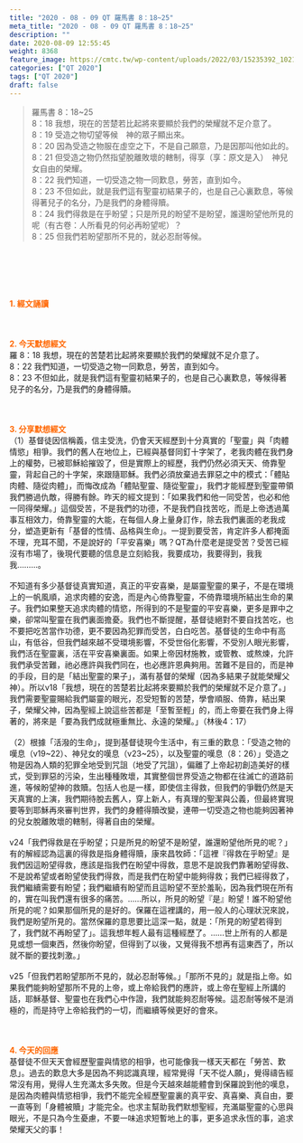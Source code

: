 ```yaml
---
title: "2020 - 08 - 09 QT 羅馬書 8：18~25"
meta_title: "2020 - 08 - 09 QT 羅馬書 8：18~25"
description: ""
date: 2020-08-09 12:55:45
weight: 8368
feature_image: https://cmtc.tw/wp-content/uploads/2022/03/15235392_10211799862337740_180693556567566654_o-1.webp
categories: ["QT 2020"]
tags: ["QT 2020"]
draft: false
---
```


<blockquote>羅馬書 8：18~25<br />
8：18 我想，現在的苦楚若比起將來要顯於我們的榮耀就不足介意了。<br />
8：19 受造之物切望等候　神的眾子顯出來。<br />
8：20 因為受造之物服在虛空之下，不是自己願意，乃是因那叫他如此的。<br />
8：21 但受造之物仍然指望脫離敗壞的轄制，得享（享：原文是入）　神兒女自由的榮耀。<br />
8：22 我們知道，一切受造之物一同歎息，勞苦，直到如今。<br />
8：23 不但如此，就是我們這有聖靈初結果子的，也是自己心裏歎息，等候得著兒子的名分，乃是我們的身體得贖。<br />
8：24 我們得救是在乎盼望；只是所見的盼望不是盼望，誰還盼望他所見的呢（有古卷：人所看見的何必再盼望呢）？<br />
8：25 但我們若盼望那所不見的，就必忍耐等候。</blockquote><br />
&nbsp;<br />
<br />
&nbsp;<br />
<br />
<span style="color: #ff6600;"><strong>1. </strong><strong>經文誦讀</strong></span><br />
<br />
<span style="color: #ff6600;"><strong> </strong></span><br />
<br />
<span style="color: #ff6600;"><strong>2. 今天默想</strong><strong>經文<br />
</strong></span>羅 8：18 我想，現在的苦楚若比起將來要顯於我們的榮耀就不足介意了。<br />
8：22 我們知道，一切受造之物一同歎息，勞苦，直到如今。<br />
8：23 不但如此，就是我們這有聖靈初結果子的，也是自己心裏歎息，等候得著兒子的名分，乃是我們的身體得贖。<br />
<br />
&nbsp;<br />
<br />
<span style="color: #ff6600;"><strong>3. 分享默想經文<br />
</strong></span>（1）基督徒因信稱義，信主受洗，仍會天天經歷到十分真實的「聖靈」與「肉體情慾」相爭。我們的舊人在地位上，已經與基督同釘十字架了，老我肉體在我們身上的權勢，已被耶穌給摧毀了，但是實際上的經歷，我們仍然必須天天、倚靠聖靈，背起自己的十字架，來跟隨耶穌。我們必須放棄過去罪惡之中的模式：「體貼肉體、隨從肉體」，而悔改成為「體貼聖靈、隨從聖靈」，我們才能經歷到聖靈帶領我們勝過仇敵，得勝有餘。昨天的經文提到：「如果我們和他一同受苦，也必和他一同得榮耀。」這個受苦，不是我們的功德，不是我們自找苦吃，而是上帝透過萬事互相效力，倚靠聖靈的大能，在每個人身上量身訂作，除去我們裏面的老我成分，塑造更新有「基督的性情、品格與生命」。一提到要受苦，肯定許多人都掩面不理，充耳不聞，不是說好的「平安喜樂」嗎？QT為什麼老是提受苦？受苦已經沒有市場了，後現代要聽的信息是立刻給我，我要成功，我要得到，我我我………。<br />
<br />
不知道有多少基督徒真實知道，真正的平安喜樂，是屬靈聖靈的果子，不是在環境上的一帆風順，追求肉體的安逸，而是內心倚靠聖靈，不倚靠環境所結出生命的果子。我們如果整天追求肉體的情慾，所得到的不是聖靈的平安喜樂，更多是罪中之樂，卻常叫聖靈在我們裏面擔憂。我們也不斷提醒，基督徒絕對不要自找苦吃，也不要把吃苦當作功德，更不要因為犯罪而受苦，白白吃苦。基督徒的生命中有高山，有低谷，但我們越來越不受環境影響，不受世俗化影響，不受別人眼光影響，我們活在聖靈裏，活在平安喜樂裏面。如果上帝因材施教，或管教、或熬煉，允許我們承受苦難，祂必應許與我們同在，也必應許恩典夠用。苦難不是目的，而是神的手段，目的是「結出聖靈的果子」，滿有基督的榮耀（因為多結果子就能榮耀父神）。所以v18「我想，現在的苦楚若比起將來要顯於我們的榮耀就不足介意了。」我們需要聖靈賜給我們屬靈的眼光，忍受短暫的苦楚，學會順服、倚靠，結出果子，榮耀父神，因為聖經上說這些苦都是「至暫至輕」的，而上帝要在我們身上得著的，將來是「要為我們成就極重無比、永遠的榮耀。」（林後4：17）<br />
<br />
（2）根據「活潑的生命」，提到基督徒現今生活中，有三重的歎息：「受造之物的嘆息（v19~22）、神兒女的嘆息（v23~25），以及聖靈的嘆息（8：26）」受造之物是因為人類的犯罪全地受到咒詛（地受了咒詛），偏離了上帝起初創造美好的樣式，受到罪惡的污染，生出種種敗壞，其實整個世界受造之物都在往滅亡的道路前進，等候盼望神的救贖。包括人也是一樣，即使信主得救，但我們的爭戰仍然是天天真實的上演，我們期待脫去舊人，穿上新人，有真理的聖潔與公義，但最終實現要等到耶穌再來審判世界，我們的身體得贖改變，連帶一切受造之物也能夠因著神的兒女脫離敗壞的轄制，得著自由的榮耀。<br />
<br />
v24「我們得救是在乎盼望；只是所見的盼望不是盼望，誰還盼望他所見的呢？」有的解經認為這裏的得救是指身體得贖，康來昌牧師：「這裡『得救在乎盼望』是我們因這盼望得救，應該是指我們在盼望中得救，意思不是說我們靠著盼望得救、不是說希望或者盼望使我們得救，而是我們在盼望中能夠得救；我們已經得救了，我們繼續需要有盼望；我們繼續有盼望而且這盼望不至於羞恥，因為我們現在所有的，實在叫我們還有很多的痛苦。……所以，所見的盼望『是』盼望！誰不盼望他所見的呢？如果那個所見的是好的。保羅在這裡講的，用一般人的心理狀況來說，我們是盼望所見的。當然保羅的意思要比這深一點，就是：「所見的盼望若得到了，我們就不再盼望了」。這我想年輕人最有這種經歷了。……世上所有的人都是見或想一個東西，然後你盼望，但得到了以後，又覺得我不想再有這東西了，所以就不斷的要找刺激。」<br />
<br />
v25「但我們若盼望那所不見的，就必忍耐等候。」「那所不見的」就是指上帝。如果我們能夠盼望那所不見的上帝，或上帝給我們的應許，或上帝在聖經上所講的話，耶穌基督、聖靈也在我們心中作證，我們就能夠忍耐等候。這忍耐等候不是消極的，而是持守上帝給我們的一切，而繼續等候更好的會來。<br />
<br />
&nbsp;<br />
<br />
<span style="color: #ff6600;"><strong>4. 今天的回應<br />
</strong></span>基督徒不但天天會經歷聖靈與情慾的相爭，也可能像我一樣天天都在「勞苦、歎息」。過去的歎息大多是因為不夠認識真理，經常覺得「天不從人願」，覺得禱告經常沒有用，覺得人生充滿太多失敗。但是今天越來越能體會到保羅說到他的嘆息，是因為肉體與情慾相爭，我們不能完全經歷聖靈裏的真平安、真喜樂、真自由，要一直等到「身體被贖」才能完全。也求主幫助我們默想聖經，充滿屬聖靈的心思與眼光，不是只為今生憂慮，不要一味追求短暫地上的事，更多追求永恆的事，追求榮耀天父的事！
        